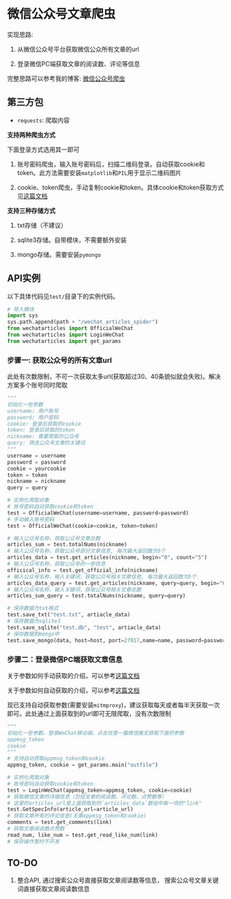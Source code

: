 # 微信公众号文章爬虫

实现思路:

1. 从微信公众号平台获取微信公众所有文章的url

2. 登录微信PC端获取文章的阅读数、评论等信息

完整思路可以参考我的博客: [微信公众号爬虫](http://blog.csdn.net/wnma3mz/article/details/78570580)

## 第三方包

- `requests`: 爬取内容

**支持两种爬虫方式**

下面登录方式选用其一即可

1. 账号密码爬虫，输入账号密码后，扫描二维码登录。自动获取cookie和token。此方法需要安装`matplotlib`和`PIL`用于显示二维码图片

2. cookie、token爬虫，手动复制cookie和token。具体cookie和token获取方式见[这篇文档](https://github.com/wnma3mz/wechat_articles_spider/blob/master/docs/get_cookie_token.md)

**支持三种存储方式**

1. txt存储（不建议）

2. sqlite3存储。自带模块，不需要额外安装

3. mongo存储。需要安装`pymongo`

## API实例

以下具体代码见`test/`目录下的实例代码。

```python
# 导入模块
import sys
sys.path.append(path + "/wechat_articles_spider")
from wechatarticles import OfficialWeChat
from wechatarticles import LoginWeChat
from wechatarticles import get_params
```

### 步骤一: 获取公众号的所有文章url

此处有次数限制，不可一次获取太多url(获取超过30、40条貌似就会失败)。解决方案多个账号同时爬取

```python
"""
初始化一些参数
username: 用户账号
password: 用户密码
cookie: 登录后获取的cookie
token: 登录后获取的token
nickname: 需要爬取的公众号
query: 筛选公众号文章的关键词
"""
username = username
password = password
cookie = yourcookie
token = token
nickname = nickname
query = query

# 实例化爬取对象
# 账号密码自动获取cookie和token
test = OfficialWeChat(username=username, password=password)
# 手动输入账号密码
test = OfficialWeChat(cookie=cookie, token=token)

# 输入公众号名称，获取公众号文章总数
articles_sum = test.totalNums(nickname)
# 输入公众号名称，获取公众号部分文章信息, 每次最大返回数为5个
articles_data = test.get_articles(nickname, begin="0", count="5")
# 输入公众号名称，获取公众号的一些信息
officical_info = test.get_official_info(nickname)
# 输入公众号名称，输入关键词，获取公众号相关文章信息, 每次最大返回数为5个
articles_data_query = test.get_articles(nickname, query=query, begin="0", count="5")
# 输入公众号名称，输入关键词，获取公众号相关文章总数
articles_sum_query = test.totalNums(nickname, query=query)

# 保存数据为txt格式
test.save_txt("test.txt", artiacle_data)
# 保存数据为sqlite3
test.save_sqlite("test.db", "test", artiacle_data)
# 保存数据到mongo中
test.save_mongo(data, host=host, port=27017,name=name, password=password, dbname=dbname, collname=collname)
```

### 步骤二：登录微信PC端获取文章信息

关于参数如何手动获取的介绍，可以参考[这篇文档](https://github.com/wnma3mz/wechat_articles_spider/blob/master/docs/get_appmsg_token.md)

关于参数如何自动获取的介绍，可以参考[这篇文档](https://github.com/wnma3mz/wechat_articles_spider/blob/master/docs/关于自动获取微信参数.md)

现已支持自动获取参数(需要安装`mitmproxy`)，建议获取每天或者每半天获取一次即可。此处通过上面获取到的url即可无限爬取，没有次数限制

```python
"""
初始化一些参数。登录WeChat移动端，点击任意一篇微信推文获取下面的参数
appmsg_token
cookie
"""
# 支持自动获取appmsg_token和cookie
appmsg_token, cookie = get_params.main("outfile")

# 实例化爬取对象
# 账号密码自动获取cookie和token
test = LoginWeChat(appmsg_token=appmsg_token, cookie=cookie)
# 获取微信文章的详细信息（包括文章的阅读数、评论数、点赞数等）
# 这里的articles_url是上面获取到的`articles_data`数组中每一项的"link"
test.GetSpecInfo(article_url=article_url)
# 获取文章所有的评论信息(无需appmsg_token和cookie)
comments = test.get_comments(link)
# 获取文章阅读数点赞数
read_num, like_num = test.get_read_like_num(link)
# 保存操作暂时不开发
```

## TO-DO

1. 整合API, 通过搜索公众号直接获取文章阅读数等信息， 搜索公众号文章关键词直接获取文章阅读数信息